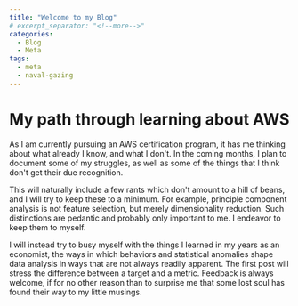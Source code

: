 ```yaml
---
title: "Welcome to my Blog"
# excerpt_separator: "<!--more-->"
categories:
  - Blog
  - Meta
tags:
  - meta
  - naval-gazing
---
```


# My path through learning about AWS

As I am currently pursuing an AWS certification program, it has me thinking about what already I know, and what I don't. In the coming months, I plan to document some of my struggles, as well as some of the things that I think don't get their due recognition.

This will naturally include a few rants which don't amount to a hill of beans, and I will try to keep these to a minimum. For example, principle component analysis is not feature selection, but merely dimensionality reduction. Such distinctions are pedantic and probably only important to me. I endeavor to keep them to myself.

I will instead try to busy myself with the things I learned in my years as an economist, the ways in which behaviors and statistical anomalies shape data analysis in ways that are not always readily apparent. The first post will stress the difference between a target and a metric. Feedback is always welcome, if for no other reason than to surprise me that some lost soul has found their way to my little musings.
